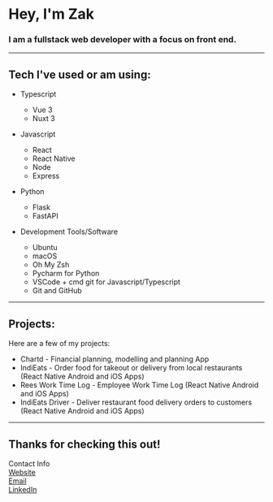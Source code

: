 # Hey, I'm Zak
### I am a fullstack web developer with a focus on front end.
---

## Tech I've used or am using:
- Typescript
  - Vue 3
  - Nuxt 3

- Javascript
  - React
  - React Native
  - Node
  - Express
  
- Python
  - Flask
  - FastAPI

- Development Tools/Software
  - Ubuntu
  - macOS
  - Oh My Zsh
  - Pycharm for Python
  - VSCode + cmd git for Javascript/Typescript
  - Git and GitHub

---

## Projects:

Here are a few of my projects:
- Chartd - Financial planning, modelling and planning App
- IndiEats - Order food for takeout or delivery from local restaurants (React Native Android and iOS Apps)
- Rees Work Time Log - Employee Work Time Log (React Native Android and iOS Apps)
- IndiEats Driver - Deliver restaurant food delivery orders to customers (React Native Android and iOS Apps)

---

## Thanks for checking this out!
 
Contact Info  
[Website](https://zakmcrae.github.io/personal-site/)  
[Email](mailto:zakmcrae@gmail.com)  
[LinkedIn](https://www.linkedin.com/in/zachary-mcrae/)
